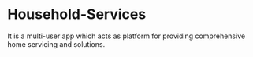 # Household-Services
It is a multi-user app which acts as platform for providing comprehensive home servicing and solutions.
